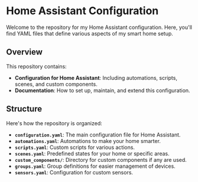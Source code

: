 # Home Assistant Configuration

Welcome to the repository for my Home Assistant configuration. Here, you'll find YAML files that define various aspects of my smart home setup.

## Overview

This repository contains:

- **Configuration for Home Assistant**: Including automations, scripts, scenes, and custom components.
- **Documentation**: How to set up, maintain, and extend this configuration.

## Structure

Here's how the repository is organized:

- **`configuration.yaml`**: The main configuration file for Home Assistant.
- **`automations.yaml`**: Automations to make your home smarter.
- **`scripts.yaml`**: Custom scripts for various actions.
- **`scenes.yaml`**: Predefined states for your home or specific areas.
- **`custom_components/`**: Directory for custom components if any are used.
- **`groups.yaml`**: Group definitions for easier management of devices.
- **`sensors.yaml`**: Configuration for custom sensors.

